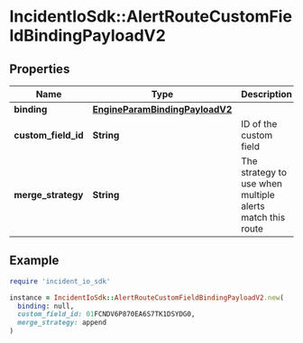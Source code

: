 # IncidentIoSdk::AlertRouteCustomFieldBindingPayloadV2

## Properties

| Name | Type | Description | Notes |
| ---- | ---- | ----------- | ----- |
| **binding** | [**EngineParamBindingPayloadV2**](EngineParamBindingPayloadV2.md) |  |  |
| **custom_field_id** | **String** | ID of the custom field |  |
| **merge_strategy** | **String** | The strategy to use when multiple alerts match this route |  |

## Example

```ruby
require 'incident_io_sdk'

instance = IncidentIoSdk::AlertRouteCustomFieldBindingPayloadV2.new(
  binding: null,
  custom_field_id: 01FCNDV6P870EA6S7TK1DSYDG0,
  merge_strategy: append
)
```

